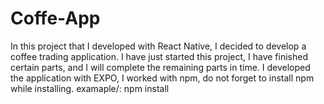 # Coffe-App
In this project that I developed with React Native, I decided to develop a coffee trading application. I have just started this project, I have finished certain parts, and I will complete the remaining parts in time.  I developed the application with EXPO, I worked with npm, do not forget to install npm while installing.   examaple/: npm install
